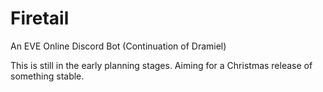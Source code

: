 # Firetail
An EVE Online Discord Bot (Continuation of Dramiel)


This is still in the early planning stages. Aiming for a Christmas release of something stable.
